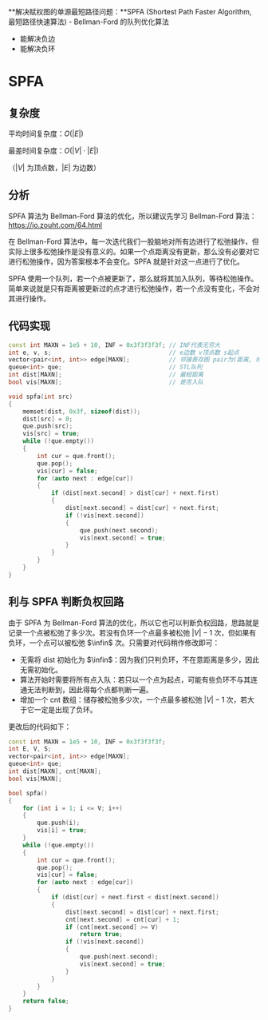 **解决赋权图的单源最短路径问题：**SPFA (Shortest Path Faster Algorithm, 最短路径快速算法) - Bellman-Ford 的队列优化算法

- 能解决负边
- 能解决负环

<!--more-->

# SPFA

## 复杂度

平均时间复杂度：$O(\left|E\right|)$

最差时间复杂度：$O(\left|V\right|\cdot\left|E\right|)$

（$\left|V\right|$ 为顶点数，$\left|E\right|$ 为边数）

## 分析

SPFA 算法为 Bellman-Ford 算法的优化，所以建议先学习 Bellman-Ford 算法：https://io.zouht.com/64.html

在 Bellman-Ford 算法中，每一次迭代我们一股脑地对所有边进行了松弛操作，但实际上很多松弛操作是没有意义的。如果一个点距离没有更新，那么没有必要对它进行松弛操作，因为答案根本不会变化。SPFA 就是针对这一点进行了优化。

SPFA 使用一个队列，若一个点被更新了，那么就将其加入队列，等待松弛操作。简单来说就是只有距离被更新过的点才进行松弛操作，若一个点没有变化，不会对其进行操作。

## 代码实现

```cpp
const int MAXN = 1e5 + 10, INF = 0x3f3f3f3f; // INF代表无穷大
int e, v, s;                                 // e边数 v顶点数 s起点
vector<pair<int, int>> edge[MAXN];           // 邻接表存图 pair为(距离, 终点)
queue<int> que;                              // STL队列
int dist[MAXN];                              // 最短距离
bool vis[MAXN];                              // 是否入队

void spfa(int src)
{
    memset(dist, 0x3f, sizeof(dist));
    dist[src] = 0;
    que.push(src);
    vis[src] = true;
    while (!que.empty())
    {
        int cur = que.front();
        que.pop();
        vis[cur] = false;
        for (auto next : edge[cur])
        {
            if (dist[next.second] > dist[cur] + next.first)
            {
                dist[next.second] = dist[cur] + next.first;
                if (!vis[next.second])
                {
                    que.push(next.second);
                    vis[next.second] = true;
                }
            }
        }
    }
}
```

## 利与 SPFA 判断负权回路

由于 SPFA 为 Bellman-Ford 算法的优化，所以它也可以判断负权回路，思路就是记录一个点被松弛了多少次。若没有负环一个点最多被松弛 $\left|V\right|-1$ 次，但如果有负环，一个点可以被松弛 $\infin$ 次。只需要对代码稍作修改即可：

- 无需将 dist 初始化为 $\infin$：因为我们只判负环，不在意距离是多少，因此无需初始化。
- 算法开始时需要将所有点入队：若只以一个点为起点，可能有些负环不与其连通无法判断到，因此得每个点都判断一遍。
- 增加一个 cnt 数组：储存被松弛多少次，一个点最多被松弛 $\left|V\right|-1$ 次，若大于它一定是出现了负环。

更改后的代码如下：

```cpp
const int MAXN = 1e5 + 10, INF = 0x3f3f3f3f;
int E, V, S;
vector<pair<int, int>> edge[MAXN];
queue<int> que;
int dist[MAXN], cnt[MAXN];
bool vis[MAXN];

bool spfa()
{
    for (int i = 1; i <= V; i++)
    {
        que.push(i);
        vis[i] = true;
    }
    while (!que.empty())
    {
        int cur = que.front();
        que.pop();
        vis[cur] = false;
        for (auto next : edge[cur])
        {
            if (dist[cur] + next.first < dist[next.second])
            {
                dist[next.second] = dist[cur] + next.first;
                cnt[next.second] = cnt[cur] + 1;
                if (cnt[next.second] >= V)
                    return true;
                if (!vis[next.second])
                {
                    que.push(next.second);
                    vis[next.second] = true;
                }
            }
        }
    }
    return false;
}
```
